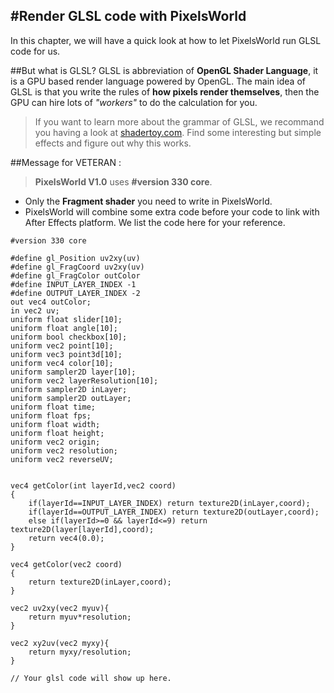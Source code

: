 #Render GLSL code with PixelsWorld
---
In this chapter, we will have a quick look at how to let PixelsWorld run GLSL code for us. 

##But what is GLSL?
GLSL is abbreviation of **OpenGL Shader Language**, it is a GPU based render language powered by OpenGL. 
The main idea of GLSL is that you write the rules of **how pixels render themselves**, then the GPU can hire lots of *"workers"* to do the calculation for you.  
> If you want to learn more about the grammar of GLSL, we recommand you having a look at [shadertoy.com](https://www.shadertoy.com/). Find some interesting but simple effects and figure out why this works. 

##Message for VETERAN : 
> **PixelsWorld V1.0** uses **#version 330 core**. 
 
- Only the **Fragment shader** you need to write in PixelsWorld. 
- PixelsWorld will combine some extra code before your code to link with After Effects platform. We list the code here for your reference. 

```glsl:extra.shader
#version 330 core

#define gl_Position uv2xy(uv)
#define gl_FragCoord uv2xy(uv)
#define gl_FragColor outColor
#define INPUT_LAYER_INDEX -1
#define OUTPUT_LAYER_INDEX -2
out vec4 outColor;
in vec2 uv;
uniform float slider[10];
uniform float angle[10];
uniform bool checkbox[10];
uniform vec2 point[10];
uniform vec3 point3d[10];
uniform vec4 color[10];
uniform sampler2D layer[10];
uniform vec2 layerResolution[10];
uniform sampler2D inLayer;
uniform sampler2D outLayer;
uniform float time;
uniform float fps;
uniform float width;
uniform float height;
uniform vec2 origin;
uniform vec2 resolution;
uniform vec2 reverseUV;


vec4 getColor(int layerId,vec2 coord)
{
	if(layerId==INPUT_LAYER_INDEX) return texture2D(inLayer,coord);
	if(layerId==OUTPUT_LAYER_INDEX) return texture2D(outLayer,coord);
	else if(layerId>=0 && layerId<=9) return texture2D(layer[layerId],coord);
	return vec4(0.0);
}

vec4 getColor(vec2 coord)
{
	return texture2D(inLayer,coord);
}

vec2 uv2xy(vec2 myuv){
	return myuv*resolution;
}

vec2 xy2uv(vec2 myxy){
	return myxy/resolution;
}

// Your glsl code will show up here. 
```

